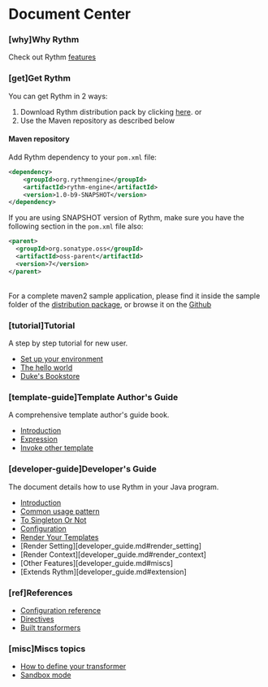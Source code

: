 # Document Center

### [why]Why Rythm

Check out Rythm [features](feature.md)

### [get]Get Rythm

You can get Rythm in 2 ways:

1. Download Rythm distribution pack by clicking [here](/dist/rythm-engine-1.0-b9-SNAPSHOT-dist.zip). or
1. Use the Maven repository as described below

#### Maven repository

Add Rythm dependency to your `pom.xml` file:

```xml
<dependency>
    <groupId>org.rythmengine</groupId>
    <artifactId>rythm-engine</artifactId>
    <version>1.0-b9-SNAPSHOT</version>
</dependency>
```
    
If you are using SNAPSHOT version of Rythm, make sure you have the following section in the `pom.xml` file also:

```xml
<parent>
  <groupId>org.sonatype.oss</groupId>
  <artifactId>oss-parent</artifactId>
  <version>7</version>
</parent>
```
    
<br/>
    
<div class="alert"><i class="icon-info-sign" style="font-size: 120%"></i>
For a complete maven2 sample application, please find it inside the sample folder of the <a href="/dist/rythm-engine-1.0-b5-SNAPSHOT-dist.zip">distribution package</a>, or browse it on the <a target="_blank" href="https://github.com/greenlaw110/Rythm/tree/1.0/samples/MavnSampleProject">Github</a>
</div>

### [tutorial]Tutorial

A step by step tutorial for new user.

* [Set up your environment](tutorial.md#env)
* [The hello world](tutorial.md#hello)
* [Duke's Bookstore](tutorial.md#bookstore)

### [template-guide]Template Author's Guide

A comprehensive template author's guide book.

* [Introduction](template_guide.md#introduction)
* [Expression](template_guide.md#expression)
* [Invoke other template](template_guide.md#invoke)

### [developer-guide]Developer's Guide

The document details how to use Rythm in your Java program.

* [Introduction](developer_guide.md#introduction)
* [Common usage pattern](developer_guide.md#pattern)
* [To Singleton Or Not](developer_guide.md#singleton_or_not)
* [Configuration](developer_guide.md#Configuration)
* [Render Your Templates](developer_guide.md#render)
* [Render Setting][developer_guide.md#render_setting]
* [Render Context][developer_guide.md#render_context]
* [Other Features][developer_guide.md#miscs]
* [Extends Rythm][developer_guide.md#extension]

### [ref]References

* [Configuration reference](configuration.md)
* [Directives](directives.md)
* [Built transformers](builtin_transformer.md)

### [misc]Miscs topics

* [How to define your transformer](user_defined_transformer.md)
* [Sandbox mode](sandbox.md)